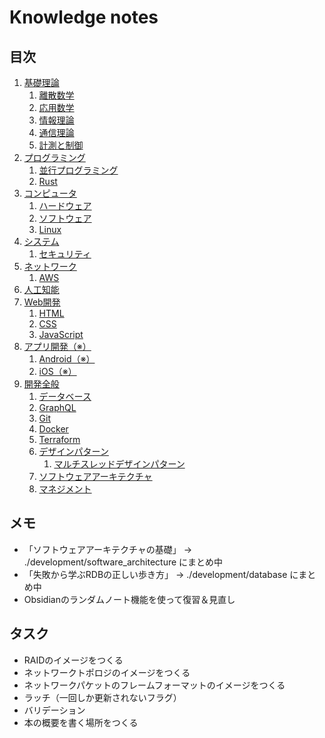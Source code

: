 # Knowledge notes


## 目次

1. [基礎理論](./basics/README.md)
	1. [離散数学](./basics/discrete_mathematics/README.md)
	1. [応用数学](./basics/applied_mathematics/README.md)
	1. [情報理論](./basics/information_theory/README.md)
	1. [通信理論](./basics/communication_theory/README.md)
	1. [計測と制御](./basics/measurement_and_control/README.md)
1. [プログラミング](./programming/README.md)
	1. [並行プログラミング](./programming/parallel_programming/README.md)
	1. [Rust](./programming/rust/README.md)
1. [コンピュータ](./computer/README.md)
	1. [ハードウェア](./computer/hardware/README.md)
	1. [ソフトウェア](./computer/software/README.md)
	1. [Linux](./computer/linux/README.md)
1. [システム](./system/README.md)
	1. [セキュリティ](./system/security/README.md)
1. [ネットワーク](./network/README.md)
	1. [AWS](./network/aws/README.md)
1. [人工知能](./artificial_intelligence/README.md)
1. [Web開発](./web_development/README.md)
	1. [HTML](./web_development/html/README.md)
	1. [CSS](./web_development/css/README.md)
	1. [JavaScript](./web_development/javascript/README.md)
1. [アプリ開発（※）](./app_development/README.md)
	1. [Android（※）](./app_development/android/README.md)
	1. [iOS（※）](./app_development/ios/README.md)
1. [開発全般](./development/README.md)
	1. [データベース](./development/database/README.md)
	1. [GraphQL](./development/graphql/README.md)
	1. [Git](./development/git/README.md)
	1. [Docker](./development/docker/README.md)
	1. [Terraform](./development/terraform/README.md)
	1. [デザインパターン](./development/design_pattern/README.md)
		1. [マルチスレッドデザインパターン](./development/design_pattern/multi_thread/README.md)
	1. [ソフトウェアアーキテクチャ](./development/software_architecture/README.md)
	1. [マネジメント](./development/management/README.md)


## メモ

- 「ソフトウェアアーキテクチャの基礎」 -> ./development/software_architecture にまとめ中
- 「失敗から学ぶRDBの正しい歩き方」 → ./development/database にまとめ中
- Obsidianのランダムノート機能を使って復習＆見直し


## タスク

- RAIDのイメージをつくる
- ネットワークトポロジのイメージをつくる
- ネットワークパケットのフレームフォーマットのイメージをつくる
- ラッチ（一回しか更新されないフラグ）
- バリデーション
- 本の概要を書く場所をつくる
